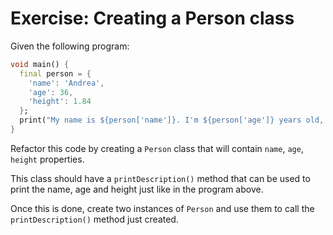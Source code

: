 # Exercise: Creating a Person class

Given the following program:

```dart
void main() {
  final person = {
    'name': 'Andrea',
    'age': 36,
    'height': 1.84
  };
  print("My name is ${person['name']}. I'm ${person['age']} years old, I'm ${person['height']} meters tall.");
}
```

Refactor this code by creating a `Person` class that will contain `name`, `age`, `height` properties.

This class should have a `printDescription()` method that can be used to print the name, age and height just like in the program above.

Once this is done, create two instances of `Person` and use them to call the `printDescription()` method just created.


